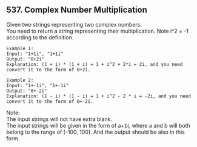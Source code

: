 ## 537. Complex Number Multiplication

Given two strings representing two complex numbers.  
You need to return a string representing their multiplication. Note i^2 = -1 according to the definition.  

```
Example 1:  
Input: "1+1i", "1+1i"  
Output: "0+2i"  
Explanation: (1 + i) * (1 + i) = 1 + i^2 + 2*i = 2i, and you need convert it to the form of 0+2i.  

Example 2:  
Input: "1+-1i", "1+-1i"  
Output: "0+-2i"  
Explanation: (1 - i) * (1 - i) = 1 + i^2 - 2 * i = -2i, and you need convert it to the form of 0+-2i.  
```  

Note:  
The input strings will not have extra blank.  
The input strings will be given in the form of a+bi, where a and b will both belong to the range of [-100, 100]. And the output should be also in this form.
